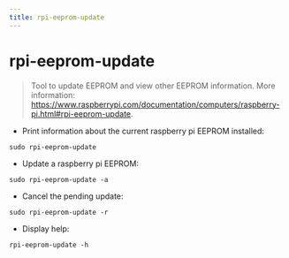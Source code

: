 ```yaml
---
title: rpi-eeprom-update
---
```

# rpi-eeprom-update

> Tool to update EEPROM and view other EEPROM information.
> More information: <https://www.raspberrypi.com/documentation/computers/raspberry-pi.html#rpi-eeprom-update>.

- Print information about the current raspberry pi EEPROM installed:

`sudo rpi-eeprom-update`

- Update a raspberry pi EEPROM:

`sudo rpi-eeprom-update -a`

- Cancel the pending update:

`sudo rpi-eeprom-update -r`

- Display help:

`rpi-eeprom-update -h`
